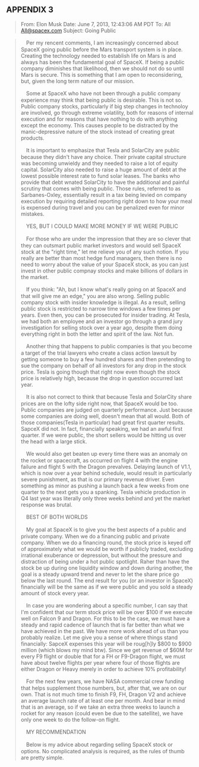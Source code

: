 APPENDIX 3
---

> From: Elon Musk
> Date: June 7, 2013, 12:43:06 AM PDT
> To: All <All@spacex.com>
> Subject: Going Public

>
>　Per my rencent comments, I am increasingly concerned about SpaceX going public before the Mars transport system is in place. Creating the technology needed to establish life on Mars is and always has been the fundamental goal of SpaceX. If being a public company diminishes that likelihood, then we should not do so until Mars is secure. This is something that I am open to reconsidering, but, given the long term nature of our mission.
>
>　Some at SpaceX who have not been through a public company experience may think that being public is desirable. This is not so. Public company stocks, particularly if big step changes in technoloy are involved, go through extreme volatility, both for reasons of internal execution and for reasons that have nothing to do with anything except the economy. This causes people to be distracted by the manic-depressive nature of the stock instead of creating great products.
>
>　It is important to emphasize that Tesla and SolarCity are public because they didn't have any choice. Their private capital structure was becoming unwieldy and they needed to raise a lot of equity capital. SolarCity also needed to raise a huge amount of debt at the lowest possible interest rate to fund solar leases. The banks who provide that debt wnated SolarCity to have the additional and painful scrutiny that comes with being public. Those rules, referred to as Sarbanes-Oxley, essentially result in a tax being levied on company execution by requiring detailed reporting right down to how your meal is expensed during travel and you can be penalized even for minor mistakes.
>
>　YES, BUT I COULD MAKE MORE MONEY IF WE WERE PUBLIC
>
>　For those who are under the impression that they are so clever that they can outsmart public market investors and would sell SpaceX stock at the "right time," let me relieve you of any such notion. If you really are better than most hedge fund managers, then there is no need to worry about the value of your SpaceX stock, as you can just invest in other public compnay stocks and make billions of dollars in the market.
>
>　If you think: "Ah, but I know what's really going on at SpaceX and that will give me an edge," you are also wrong. Selling public company stock with insider knowledge is illegal. As a result, selling public stock is restricted to narrow time windows a few times per years. Even then, you can be prosecuted for insider trading. At Tesla, we had both an employee and an investor go through a grand jury investigation for selling stock over a year ago, despite them doing everything right in both the letter and spirit of the law. Not fun.
>
>　Another thing that happens to public companies is that you become a target of the trial lawyers who create a class action lawsuit by getting someone to buy a few hundred shares and then pretending to sue the company on behalf of all investors for any drop in the stock price. Tesla is going though that right now even though the stock price is relatively high, because the drop in question occurred last year.
>
>　It is also not correct to think that because Tesla and SolarCity share prices are on the lofty side right now, that SpaceX would be too. Public companies are judged on quarterly performance. Just because some companies are doing well, doesn't mean that all would. Both of those companies(Tesla in particular) had great first quarter results. SapceX did not. In fact, financially speaking, we had an awful first quarter. If we were public, the short sellers would be hitting us over the head with a large stick.       
>
>　We would also get beaten up every time there was an anomaly on the rocket or spacecraft, as occurred on flight 4 with the engine failure and flight 5 with the Dragon prevalves. Delaying launch of V1.1, which is now over a year behind schedule, would result in particularly severe punishment, as that is our primary revenue driver. Even something as minor as pushing a launch back a few weeks from one quarter to the next gets you a spanking. Tesla vehicle production in Q4 last year was literally only three weeks behind and yet the market response was brutal.
>
>　BEST OF BOTH WORLDS
>
>　My goal at SpaceX is to give you the best aspects of a public and private company. When we do a financing public and private company. When we do a financing round, the stock price is keyed off of approximately what we would be worth if publicly traded, excluding irrational exuberance or depression, but without the pressure and distraction of being under a hot public spotlight. Raher than have the stock be up during one liquidity window and down during another, the goal is a steady upward trend and never to let the share price go below the last round. The end result for you (or an investor in SpaceX) financially will be the same as if we were public and you sold a steady amount of stock every year.
>
>　In case you are wondering about a specific number, I can say that I'm confident that our term stock price will be over $100 if we execute well on Falcon 9 and Dragon. For this to be the case, we must have a steady and rapid cadence of launch that is far better than what we have achieved in the past. We have more work ahead of us than you probably realize. Let me give you a sense of where things stand financially: SapceX expenses this year will be roug[h]ly $800 to $900 million (which blows my mind btw). Since we get revenue of $60M for every F9 flight or double that for a FH or F9-Dragon flight, we must have about twelve flights per year where four of those flights are either Dragon or Heavy merely in order to achieve 10% profitability!
>
>　For the next few years, we have NASA commercial crew funding that helps supplement those numbers, but, after that, we are on our own. That is not much time to finish F9, FH, Dragon V2 and achieve an average launch rate of at least one per month. And bear in mind that is an average, so if we take an extra three weeks to launch a rocket for any reason (could even be due to the satellite), we have only one week to do the follow-on flight.
>
>　MY RECOMMENDATION
>
>　Below is my advice about regarding selling SpaceX stock or options. No complicated analysis is required, as the rules of thumb are pretty simple. 